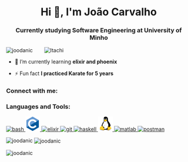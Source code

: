 <h1 align="center">Hi 👋, I'm João Carvalho</h1>
<h3 align="center">Currently studying Software Engineering at University of Minho</h3>
<img align="right" alt="Itachi" width="400" src="https://media.tenor.com/WS8zv1DfPtUAAAAC/itachi-sasuke.gif">

<p align="left"> <img src="https://komarev.com/ghpvc/?username=joodanic&label=Profile%20views&color=0e75b6&style=flat" alt="joodanic" /> </p>

- 🌱 I’m currently learning **elixir and phoenix**

- ⚡ Fun fact **I practiced Karate for 5 years**

<h3 align="left">Connect with me:</h3>
<p align="left">
</p>

<h3 align="left">Languages and Tools:</h3>
<p align="left"> <a href="https://www.gnu.org/software/bash/" target="_blank" rel="noreferrer"> <img src="https://www.vectorlogo.zone/logos/gnu_bash/gnu_bash-icon.svg" alt="bash" width="40" height="40"/> </a> <a href="https://www.cprogramming.com/" target="_blank" rel="noreferrer"> <img src="https://raw.githubusercontent.com/devicons/devicon/master/icons/c/c-original.svg" alt="c" width="40" height="40"/> </a> <a href="https://elixir-lang.org" target="_blank" rel="noreferrer"> <img src="https://www.vectorlogo.zone/logos/elixir-lang/elixir-lang-icon.svg" alt="elixir" width="40" height="40"/> </a> <a href="https://git-scm.com/" target="_blank" rel="noreferrer"> <img src="https://www.vectorlogo.zone/logos/git-scm/git-scm-icon.svg" alt="git" width="40" height="40"/> </a> <a href="https://www.haskell.org/" target="_blank" rel="noreferrer"> <img src="https://upload.wikimedia.org/wikipedia/commons/1/1c/Haskell-Logo.svg" alt="haskell" width="40" height="40"/> </a> <a href="https://www.linux.org/" target="_blank" rel="noreferrer"> <img src="https://raw.githubusercontent.com/devicons/devicon/master/icons/linux/linux-original.svg" alt="linux" width="40" height="40"/> </a> <a href="https://www.mathworks.com/" target="_blank" rel="noreferrer"> <img src="https://upload.wikimedia.org/wikipedia/commons/2/21/Matlab_Logo.png" alt="matlab" width="40" height="40"/> </a> <a href="https://postman.com" target="_blank" rel="noreferrer"> <img src="https://www.vectorlogo.zone/logos/getpostman/getpostman-icon.svg" alt="postman" width="40" height="40"/> </a> </p>

<p><img align="left" src="https://github-readme-stats.vercel.app/api/top-langs?username=joodanic&show_icons=true&locale=en&layout=compact" alt="joodanic" /></p>

<p>&nbsp;<img align="center" src="https://github-readme-stats.vercel.app/api?username=joodanic&show_icons=true&locale=en" alt="joodanic" /></p>

<p><img align="center" src="https://github-readme-streak-stats.herokuapp.com/?user=joodanic&" alt="joodanic" /></p>